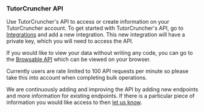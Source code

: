 ### TutorCruncher API

Use TutorCruncher's API to access or create information on your TutorCruncher account.
To get started with TutorCruncher's API, go to [Integrations](https://secure.tutorcruncher.com/api/integration/list/)
and add a new integration. This new integration will have a private key, which you will
need to access the API.

If you would like to view your data without writing any code, you can go to the 
[Browsable API](https://secure.tutorcruncher.com/api/) which can be viewed on your browser.

Currently users are rate limited to 100 API requests per minute so please take this into 
account when completing bulk operations.

We are continuously adding and improving the API by adding new endpoints and more information for 
existing endpoints. If there is a particular piece of information you would like access to then 
[let us know](https://tutorcruncher.com/contact/).
